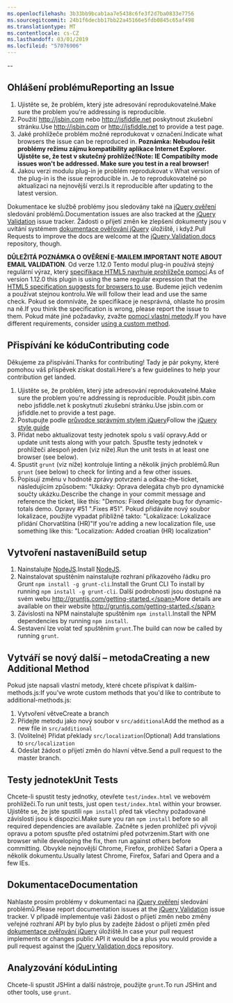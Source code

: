 ```yaml
---
ms.openlocfilehash: 3b33bb9bcab1aa7e5438c6fe3f2d7ba0833e7756
ms.sourcegitcommit: 24b1f6decbb17bb22a45166e5fdb0845c65af498
ms.translationtype: MT
ms.contentlocale: cs-CZ
ms.lasthandoff: 03/01/2019
ms.locfileid: "57076906"
---
```

--

## <a name="reporting-an-issue"></a><span data-ttu-id="457a4-101">Ohlášení problému</span><span class="sxs-lookup"><span data-stu-id="457a4-101">Reporting an Issue</span></span>

1. <span data-ttu-id="457a4-102">Ujistěte se, že problém, který jste adresování reprodukovatelné.</span><span class="sxs-lookup"><span data-stu-id="457a4-102">Make sure the problem you're addressing is reproducible.</span></span>
2. <span data-ttu-id="457a4-103">Použití http://jsbin.com nebo http://jsfiddle.net poskytnout zkušební stránku.</span><span class="sxs-lookup"><span data-stu-id="457a4-103">Use http://jsbin.com or http://jsfiddle.net to provide a test page.</span></span>
3. <span data-ttu-id="457a4-104">Jaké prohlížeče problém možné reprodukovat v označení.</span><span class="sxs-lookup"><span data-stu-id="457a4-104">Indicate what browsers the issue can be reproduced in.</span></span> <span data-ttu-id="457a4-105">**Poznámka: Nebudou řešit problémy režimu zájmu kompatibility aplikace Internet Explorer. Ujistěte se, že test v skutečný prohlížeč!**</span><span class="sxs-lookup"><span data-stu-id="457a4-105">**Note: IE Compatibilty mode issues won't be addressed. Make sure you test in a real browser!**</span></span>
4. <span data-ttu-id="457a4-106">Jakou verzi modulu plug-in je problém reprodukovat v.</span><span class="sxs-lookup"><span data-stu-id="457a4-106">What version of the plug-in is the issue reproducible in.</span></span> <span data-ttu-id="457a4-107">Je to reprodukovatelné po aktualizaci na nejnovější verzi.</span><span class="sxs-lookup"><span data-stu-id="457a4-107">Is it reproducible after updating to the latest version.</span></span>

<span data-ttu-id="457a4-108">Dokumentace ke službě problémy jsou sledovány také na [jQuery ověření](https://github.com/jzaefferer/jquery-validation/issues) sledování problémů.</span><span class="sxs-lookup"><span data-stu-id="457a4-108">Documentation issues are also tracked at the [jQuery Validation](https://github.com/jzaefferer/jquery-validation/issues) issue tracker.</span></span>
<span data-ttu-id="457a4-109">Žádosti o přijetí změn ke zlepšení dokumenty jsou v uvítání systémem [dokumentace ověřování jQuery](https://github.com/jzaefferer/validation-content) úložiště, i když.</span><span class="sxs-lookup"><span data-stu-id="457a4-109">Pull Requests to improve the docs are welcome at the [jQuery Validation docs](https://github.com/jzaefferer/validation-content) repository, though.</span></span>

<span data-ttu-id="457a4-110">**DŮLEŽITÁ POZNÁMKA O OVĚŘENÍ E-MAILEM**.</span><span class="sxs-lookup"><span data-stu-id="457a4-110">**IMPORTANT NOTE ABOUT EMAIL VALIDATION**.</span></span> <span data-ttu-id="457a4-111">Od verze 1.12.0 Tento modul plug-in používá stejný regulární výraz, který [specifikace HTML5 navrhuje prohlížeče pomocí](https://html.spec.whatwg.org/multipage/forms.html#valid-e-mail-address).</span><span class="sxs-lookup"><span data-stu-id="457a4-111">As of version 1.12.0 this plugin is using the same regular expression that the [HTML5 specification suggests for browsers to use](https://html.spec.whatwg.org/multipage/forms.html#valid-e-mail-address).</span></span> <span data-ttu-id="457a4-112">Budeme jejich vedením a používat stejnou kontrolu.</span><span class="sxs-lookup"><span data-stu-id="457a4-112">We will follow their lead and use the same check.</span></span> <span data-ttu-id="457a4-113">Pokud se domníváte, že specifikace je nesprávná, ohlaste ho prosím na ně.</span><span class="sxs-lookup"><span data-stu-id="457a4-113">If you think the specification is wrong, please report the issue to them.</span></span> <span data-ttu-id="457a4-114">Pokud máte jiné požadavky, zvažte [pomocí vlastní metody](http://jqueryvalidation.org/jQuery.validator.addMethod/).</span><span class="sxs-lookup"><span data-stu-id="457a4-114">If you have different requirements, consider [using a custom method](http://jqueryvalidation.org/jQuery.validator.addMethod/).</span></span>

## <a name="contributing-code"></a><span data-ttu-id="457a4-115">Přispívání ke kódu</span><span class="sxs-lookup"><span data-stu-id="457a4-115">Contributing code</span></span>

<span data-ttu-id="457a4-116">Děkujeme za přispívání.</span><span class="sxs-lookup"><span data-stu-id="457a4-116">Thanks for contributing!</span></span> <span data-ttu-id="457a4-117">Tady je pár pokyny, které pomohou váš příspěvek získat dostali.</span><span class="sxs-lookup"><span data-stu-id="457a4-117">Here's a few guidelines to help your contribution get landed.</span></span>

1. <span data-ttu-id="457a4-118">Ujistěte se, že problém, který jste adresování reprodukovatelné.</span><span class="sxs-lookup"><span data-stu-id="457a4-118">Make sure the problem you're addressing is reproducible.</span></span> <span data-ttu-id="457a4-119">Použít jsbin.com nebo jsfiddle.net k poskytnutí zkušební stránku.</span><span class="sxs-lookup"><span data-stu-id="457a4-119">Use jsbin.com or jsfiddle.net to provide a test page.</span></span>
2. <span data-ttu-id="457a4-120">Postupujte podle [průvodce správným stylem jQuery](http://contribute.jquery.com/style-guides/js)</span><span class="sxs-lookup"><span data-stu-id="457a4-120">Follow the [jQuery style guide](http://contribute.jquery.com/style-guides/js)</span></span>
3. <span data-ttu-id="457a4-121">Přidat nebo aktualizovat testy jednotek spolu s vaší opravy.</span><span class="sxs-lookup"><span data-stu-id="457a4-121">Add or update unit tests along with your patch.</span></span> <span data-ttu-id="457a4-122">Spusťte testy jednotek v prohlížeči alespoň jeden (viz níže).</span><span class="sxs-lookup"><span data-stu-id="457a4-122">Run the unit tests in at least one browser (see below).</span></span>
4. <span data-ttu-id="457a4-123">Spustit `grunt` (viz níže) kontroluje linting a několik jiných problémů.</span><span class="sxs-lookup"><span data-stu-id="457a4-123">Run `grunt` (see below) to check for linting and a few other issues.</span></span>
5. <span data-ttu-id="457a4-124">Popisují změnu v hodnotě zprávy potvrzení a odkaz-the-ticket, následujícím způsobem: "Ukázky: Oprava delegáta chyb pro dynamické součty ukázku.</span><span class="sxs-lookup"><span data-stu-id="457a4-124">Describe the change in your commit message and reference the ticket, like this: "Demos: Fixed delegate bug for dynamic-totals demo.</span></span> <span data-ttu-id="457a4-125">Opravy #51 ".</span><span class="sxs-lookup"><span data-stu-id="457a4-125">Fixes #51".</span></span> <span data-ttu-id="457a4-126">Pokud přidáváte nový soubor lokalizace, použijte vypadat přibližně takto: "Lokalizace: Lokalizace přidání Chorvatština (HR)"</span><span class="sxs-lookup"><span data-stu-id="457a4-126">If you're adding a new localization file, use something like this: "Localization: Added croatian (HR) localization"</span></span>

## <a name="build-setup"></a><span data-ttu-id="457a4-127">Vytvoření nastavení</span><span class="sxs-lookup"><span data-stu-id="457a4-127">Build setup</span></span>

1. <span data-ttu-id="457a4-128">Nainstalujte [NodeJS](http://nodejs.org).</span><span class="sxs-lookup"><span data-stu-id="457a4-128">Install [NodeJS](http://nodejs.org).</span></span>
2. <span data-ttu-id="457a4-129">Nainstalovat spuštěním nainstalujte rozhraní příkazového řádku pro Grunt `npm install -g grunt-cli`.</span><span class="sxs-lookup"><span data-stu-id="457a4-129">Install the Grunt CLI To install by running `npm install -g grunt-cli`.</span></span> <span data-ttu-id="457a4-130">Další podrobnosti jsou dostupné na svém webu http://gruntjs.com/getting-started.</span><span class="sxs-lookup"><span data-stu-id="457a4-130">More details are available on their website http://gruntjs.com/getting-started.</span></span>
3. <span data-ttu-id="457a4-131">Závislosti na NPM nainstalujte spuštěním `npm install`.</span><span class="sxs-lookup"><span data-stu-id="457a4-131">Install the NPM dependencies by running `npm install`.</span></span>
4. <span data-ttu-id="457a4-132">Sestavení lze volat teď spuštěním `grunt`.</span><span class="sxs-lookup"><span data-stu-id="457a4-132">The build can now be called by running `grunt`.</span></span>

## <a name="creating-a-new-additional-method"></a><span data-ttu-id="457a4-133">Vytváří se nový další – metoda</span><span class="sxs-lookup"><span data-stu-id="457a4-133">Creating a new Additional Method</span></span>

<span data-ttu-id="457a4-134">Pokud jste napsali vlastní metody, které chcete přispívat k dalším-methods.js:</span><span class="sxs-lookup"><span data-stu-id="457a4-134">If you've wrote custom methods that you'd like to contribute to additional-methods.js:</span></span>

1. <span data-ttu-id="457a4-135">Vytvoření větve</span><span class="sxs-lookup"><span data-stu-id="457a4-135">Create a branch</span></span>
2. <span data-ttu-id="457a4-136">Přidejte metodu jako nový soubor v `src/additional`</span><span class="sxs-lookup"><span data-stu-id="457a4-136">Add the method as a new file in `src/additional`</span></span>
3. <span data-ttu-id="457a4-137">(Volitelné) Přidat překlady `src/localization`</span><span class="sxs-lookup"><span data-stu-id="457a4-137">(Optional) Add translations to `src/localization`</span></span>
4. <span data-ttu-id="457a4-138">Odeslat žádost o přijetí změn do hlavní větve.</span><span class="sxs-lookup"><span data-stu-id="457a4-138">Send a pull request to the master branch.</span></span>

## <a name="unit-tests"></a><span data-ttu-id="457a4-139">Testy jednotek</span><span class="sxs-lookup"><span data-stu-id="457a4-139">Unit Tests</span></span>

<span data-ttu-id="457a4-140">Chcete-li spustit testy jednotky, otevřete `test/index.html` ve webovém prohlížeči.</span><span class="sxs-lookup"><span data-stu-id="457a4-140">To run unit tests, just open `test/index.html` within your browser.</span></span> <span data-ttu-id="457a4-141">Ujistěte se, že jste spustili `npm install` před tak všechny požadované závislosti jsou k dispozici.</span><span class="sxs-lookup"><span data-stu-id="457a4-141">Make sure you ran `npm install` before so all required dependencies are available.</span></span>
<span data-ttu-id="457a4-142">Začněte s jeden prohlížeč při vývoji opravu a potom spusťte před ostatními před potvrzením.</span><span class="sxs-lookup"><span data-stu-id="457a4-142">Start with one browser while developing the fix, then run against others before committing.</span></span> <span data-ttu-id="457a4-143">Obvykle nejnovější Chrome, Firefox, prohlížeč Safari a Opera a několik dokumentu.</span><span class="sxs-lookup"><span data-stu-id="457a4-143">Usually latest Chrome, Firefox, Safari and Opera and a few IEs.</span></span>

## <a name="documentation"></a><span data-ttu-id="457a4-144">Dokumentace</span><span class="sxs-lookup"><span data-stu-id="457a4-144">Documentation</span></span>

<span data-ttu-id="457a4-145">Nahlaste prosím problémy v dokumentaci na [jQuery ověření](https://github.com/jzaefferer/jquery-validation/issues) sledování problémů.</span><span class="sxs-lookup"><span data-stu-id="457a4-145">Please report documentation issues at the [jQuery Validation](https://github.com/jzaefferer/jquery-validation/issues) issue tracker.</span></span>
<span data-ttu-id="457a4-146">V případě implementuje vaši žádost o přijetí změn nebo změny veřejné rozhraní API by bylo plus by zadejte žádost o přijetí změn před [dokumentace ověřování jQuery](https://github.com/jzaefferer/validation-content) úložiště.</span><span class="sxs-lookup"><span data-stu-id="457a4-146">In case your pull request implements or changes public API it would be a plus you would provide a pull request against the [jQuery Validation docs](https://github.com/jzaefferer/validation-content) repository.</span></span>

## <a name="linting"></a><span data-ttu-id="457a4-147">Analyzování kódu</span><span class="sxs-lookup"><span data-stu-id="457a4-147">Linting</span></span>

<span data-ttu-id="457a4-148">Chcete-li spustit JSHint a další nástroje, použijte `grunt`.</span><span class="sxs-lookup"><span data-stu-id="457a4-148">To run JSHint and other tools, use `grunt`.</span></span>
